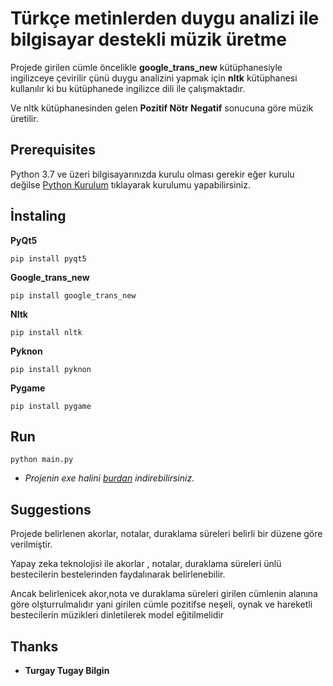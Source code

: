 # Türkçe metinlerden duygu analizi ile bilgisayar destekli müzik üretme

Projede girilen cümle öncelikle **google_trans_new** kütüphanesiyle ingilizceye çevirilir çünü duygu analizini yapmak için **nltk** kütüphanesi kullanılır ki bu kütüphanede ingilizce dili ile çalışmaktadır.

Ve nltk kütüphanesinden gelen **Pozitif Nötr Negatif** sonucuna göre müzik üretilir.


## Prerequisites
Python 3.7 ve üzeri bilgisayarınızda kurulu olması gerekir eğer kurulu değilse [Python Kurulum](https://www.python.org) tıklayarak kurulumu yapabilirsiniz.


## İnstaling

**PyQt5**
```
pip install pyqt5
```

**Google_trans_new**
```
pip install google_trans_new
```

**Nltk**
```
pip install nltk
```

**Pyknon**
```
pip install pyknon
```

**Pygame**
```
pip install pygame
```

## Run
```
python main.py
```
* *Projenin exe halini [burdan](https://dosya.co/rz4x5a3ayjal/main.exe.html) indirebilirsiniz.*

## Suggestions

Projede belirlenen akorlar, notalar, duraklama süreleri belirli bir düzene göre verilmiştir.

Yapay zeka teknolojisi ile akorlar , notalar, duraklama süreleri ünlü bestecilerin bestelerinden faydalınarak belirlenebilir.

Ancak belirlenicek akor,nota ve duraklama süreleri girilen cümlenin alanına göre olşturrulmalıdır yani  girilen cümle pozitifse neşeli, oynak ve hareketli bestecilerin
müzikleri dinletilerek model eğitilmelidir

## Thanks

* **Turgay Tugay Bilgin**
